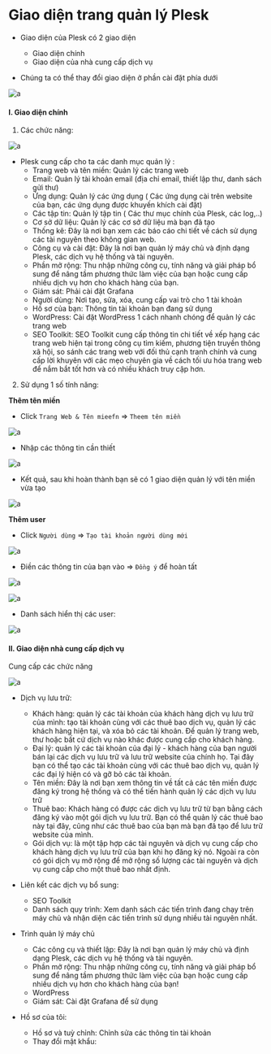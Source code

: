 # Giao diện trang quản lý Plesk

- Giao diện của Plesk có 2 giao diện 
  - Giao diện chính 
  - Giao diện của nhà cung cấp dịch vụ

- Chúng ta có thể thay đổi giao diện ở phần cài đặt phía dưới 

![a](https://f5-zpcloud.zdn.vn/1779951199133549015/8fef3f693aebf7b5aefa.jpg)

#### I. Giao diện chính

1. Các chức năng:

![a](https://f6-zpcloud.zdn.vn/8608588563123780528/71eabe6886ea4bb412fb.jpg)

- Plesk cung cấp cho ta các danh mục quản lý :
  - Trang web và tên miền: Quản lý các trang web
  - Email: Quản lý tài khoản email (địa chỉ email, thiết lập thư, danh sách gửi thư)
  - Ứng dụng: Quản lý các ứng dụng ( Các ứng dụng cài trên website của bạn, các ứng dụng được khuyến khích cài đặt)
  - Các tập tin: Quản lý tập tin ( Các thư mục chính của Plesk, các log,..)
  - Cơ sở dữ liệu: Quản lý các cơ sở dữ liệu mà bạn đã tạo
  - Thống kê: Đây là nơi bạn xem các báo cáo chi tiết về cách sử dụng các tài nguyên theo không gian web.
  - Công cụ và cài đặt: Đây là nơi bạn quản lý máy chủ và định dạng Plesk, các dịch vụ hệ thống và tài nguyên.
  - Phần mở rộng: Thu nhập những công cụ, tính năng và giải pháp bổ sung để nâng tầm phương thức làm việc của bạn hoặc cung cấp nhiều dịch vụ hơn cho khách hàng của bạn.
  - Giám sát: Phải cài đặt Grafana
  - Người dùng: Nơi tạo, sửa, xóa, cung cấp vai trò cho 1 tài khoản
  - Hồ sơ của bạn: Thông tin tài khoản bạn đang sử dụng
  - WordPress: Cài đặt WordPress 1 cách nhanh chóng để quản lý các trang web
  - SEO Toolkit: SEO Toolkit cung cấp thông tin chi tiết về xếp hạng các trang web hiện tại trong công cụ tìm kiếm, phương tiện truyền thông xã hội, so sánh các trang web với đối thủ cạnh tranh chính và cung cấp lời khuyên với các mẹo chuyên gia về cách tối ưu hóa trang web để nắm bắt tốt hơn và có nhiều khách truy cập hơn.

2. Sử dụng 1 số tính năng:

**Thêm tên miền**

- Click `Trang Web & Tên mieefn` => `Theem tên miền`

![a](https://f5-zpcloud.zdn.vn/7244569552706751339/214cf3dc715cbc02e54d.jpg)

- Nhập các thông tin cần thiết 

![a](https://f6-zpcloud.zdn.vn/5387695348339246398/f07b59dfe15f2c01754e.jpg)

- Kết quả, sau khi hoàn thành bạn sẽ có 1 giao diện quản lý với tên miền vừa tạo

![a](https://f6-zpcloud.zdn.vn/7583581838573920131/122252bcee3c23627a2d.jpg)

**Thêm user**

- Click `Người dùng` => `Tạo tài khoản người dùng mới`

![a](https://f6-zpcloud.zdn.vn/8661739436571008495/e5f6ad861906d4588d17.jpg)

- Điền các thông tin của bạn vào => `Đồng ý` để hoàn tất

![a](https://f6-zpcloud.zdn.vn/3576272993966929577/9bfdd31b789bb5c5ec8a.jpg)

![a](https://f5-zpcloud.zdn.vn/1425433390822514959/21eb5da1f1213c7f6530.jpg)

- Danh sách hiển thị các user:

![a](https://f5-zpcloud.zdn.vn/2819341794444782652/80c022508cd0418e18c1.jpg)

#### II. Giao diện nhà cung cấp dịch vụ

Cung cấp các chức năng 

![a](https://f5-zpcloud.zdn.vn/8708586737703277839/ab0868752cf7e1a9b8e6.jpg)

- Dịch vụ lưu trữ:
  - Khách hàng:  quản lý các tài khoản của khách hàng dịch vụ lưu trữ của mình: tạo tài khoản cùng với các thuê bao dịch vụ, quản lý các khách hàng hiện tại, và xóa bỏ các tài khoản. Để quản lý trang web, thư hoặc bất cứ dịch vụ nào khác được cung cấp cho khách hàng.
  - Đại lý: quản lý các tài khoản của đại lý - khách hàng của bạn người bán lại các dịch vụ lưu trữ và lưu trữ website của chính họ. Tại đây bạn có thể tạo các tài khoản cùng với các thuê bao dịch vụ, quản lý các đại lý hiện có và gỡ bỏ các tài khoản.
  - Tên miền: Đây là nơi bạn xem thông tin về tất cả các tên miền được đăng ký trong hệ thống và có thể tiến hành quản lý các dịch vụ lưu trữ
  - Thuê bao: Khách hàng có được các dịch vụ lưu trữ từ bạn bằng cách đăng ký vào một gói dịch vụ lưu trữ. Bạn có thể quản lý các thuê bao này tại đây, cũng như các thuê bao của bạn mà bạn đã tạo để lưu trữ website của mình.
  - Gói dịch vụ: là một tập hợp các tài nguyên và dịch vụ cung cấp cho khách hàng dịch vụ lưu trữ của bạn khi họ đăng ký nó. Ngoài ra còn có gói dịch vụ mở rộng để mở rộng số lượng các tài nguyên và dịch vụ cung cấp cho một thuê bao nhất định.

- Liên kết các dịch vụ bổ sung:
  - SEO Toolkit
  - Danh sách quy trình: Xem danh sách các tiến trình đang chạy trên máy chủ và nhận diện các tiến trình sử dụng nhiều tài nguyên nhất.

- Trình quản lý máy chủ
  - Các công cụ và thiết lập: Đây là nơi bạn quản lý máy chủ và định dạng Plesk, các dịch vụ hệ thống và tài nguyên.
  - Phần mở rộng: Thu nhập những công cụ, tính năng và giải pháp bổ sung để nâng tầm phương thức làm việc của bạn hoặc cung cấp nhiều dịch vụ hơn cho khách hàng của bạn!
  - WordPress
  - Giám sát: Cài đặt Grafana để sử dụng

- Hồ sơ của tôi:
  - Hồ sơ và tuỳ chỉnh: Chỉnh sửa các thông tin tài khoản
  - Thay đổi mật khẩu:



